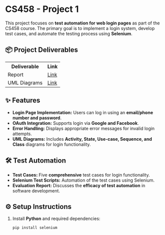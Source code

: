 # CS458 - Project 1

This project focuses on **test automation for web login pages** as part of the CS458 course. The primary goal is to implement a login system, develop test cases, and automate the testing process using **Selenium**.

## 📦 Project Deliverables
<table align="center">
    <th>Deliverable</th>
    <th>Link</th>
  <tr>
    <td>Report</td>
    <td><a href="Report.pdf">Link</a></td>
  </tr>
  <tr>
    <td>UML Diagrams</td>
    <td><a href="/UML Diagrams">Link</a></td>
  </tr>
</table>

## ✨ Features
- **Login Page Implementation:** Users can log in using an **email/phone number and password**.
- **OAuth Integration:** Supports login via **Google and Facebook**.
- **Error Handling:** Displays appropriate error messages for invalid login attempts.
- **UML Diagrams:** Includes **Activity, State, Use-case, Sequence, and Class** diagrams for login functionality.

## 🛠️ Test Automation
- **Test Cases:** Five **comprehensive** test cases for login functionality.
- **Selenium Test Scripts:** Automation of the test cases using Selenium.
- **Evaluation Report:** Discusses the **efficacy of test automation** in software development.


## ⚙️ Setup Instructions
1. Install **Python** and required dependencies:
   ```sh
   pip install selenium
